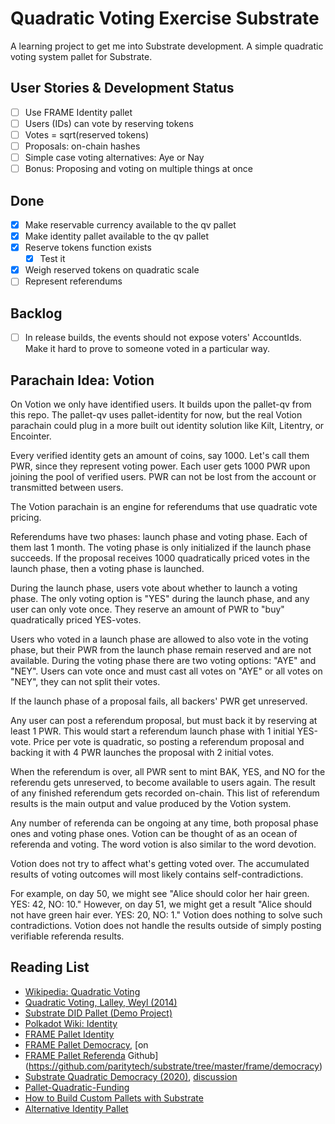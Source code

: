 # Quadratic Voting Exercise Substrate
A learning project to get me into Substrate development. A simple quadratic voting system pallet for Substrate.

## User Stories & Development Status

 - [ ] Use FRAME Identity pallet
 - [ ] Users (IDs) can vote by reserving tokens
 - [ ] Votes = sqrt(reserved tokens)
 - [ ] Proposals: on-chain hashes
 - [ ] Simple case voting alternatives: Aye or Nay
 - [ ] Bonus: Proposing and voting on multiple things at once

## Done
 - [x] Make reservable currency available to the qv pallet
 - [x] Make identity pallet available to the qv pallet
 - [x] Reserve tokens function exists
   - [x] Test it
 - [x] Weigh reserved tokens on quadratic scale
 - [ ] Represent referendums

## Backlog
 - [ ] In release builds, the events should not expose voters' AccountIds. Make it hard to prove to someone voted in a particular way.

## Parachain Idea: Votion
On Votion we only have identified users.
It builds upon the pallet-qv from this repo.
The pallet-qv uses pallet-identity for now, but the real Votion parachain could plug in a more built out identity solution like Kilt, Litentry, or Encointer.

Every verified identity gets an amount of coins, say 1000.
Let's call them PWR, since they represent voting power.
Each user gets 1000 PWR upon joining the pool of verified users.
PWR can not be lost from the account or transmitted between users.

The Votion parachain is an engine for referendums that use quadratic vote pricing.

Referendums have two phases: launch phase and voting phase.
Each of them last 1 month.
The voting phase is only initialized if the launch phase succeeds.
If the proposal receives 1000 quadratically priced votes in the launch phase, then a voting phase is launched.

During the launch phase, users vote about whether to launch a voting phase.
The only voting option is "YES" during the launch phase, and any user can only vote once.
They reserve an amount of PWR to "buy" quadratically priced YES-votes.

Users who voted in a launch phase are allowed to also vote in the voting phase, but their PWR from the launch phase remain reserved and are not available.
During the voting phase there are two voting options: "AYE" and "NEY".
Users can vote once and must cast all votes on "AYE" or all votes on "NEY", they can not split their votes.

If the launch phase of a proposal fails, all backers' PWR get unreserved.

Any user can post a referendum proposal, but must back it by reserving at least 1 PWR.
This would start a referendum launch phase with 1 initial YES-vote.
Price per vote is quadratic, so posting a referendum proposal and backing it with 4 PWR
launches the proposal with 2 initial votes.

When the referendum is over, all PWR sent to mint BAK, YES, and NO for the referendu gets unreserved, to become available to users again.
The result of any finished referendum gets recorded on-chain.
This list of referendum results is the main output and value produced by the Votion system.

Any number of referenda can be ongoing at any time, both proposal phase ones and voting phase ones.
Votion can be thought of as an ocean of referenda and voting.
The word votion is also similar to the word devotion.

Votion does not try to affect what's getting voted over.
The accumulated results of voting outcomes will most likely contains self-contradictions.

For example, on day 50, we might see "Alice should color her hair green. YES: 42, NO: 10."
However, on day 51, we might get a result "Alice should not have green hair ever. YES: 20, NO: 1."
Votion does nothing to solve such contradictions.
Votion does not handle the results outside of simply posting verifiable referenda results.


## Reading List

 - [Wikipedia: Quadratic Voting](https://en.wikipedia.org/wiki/Quadratic_voting)
 - [Quadratic Voting, Lalley, Weyl (2014)](https://www.aeaweb.org/conference/2015/retrieve.php?pdfid=3009&tk=BHDG8H2E)
 - [Substrate DID Pallet (Demo Project)](https://github.com/substrate-developer-hub/pallet-did)
 - [Polkadot Wiki: Identity](https://wiki.polkadot.network/docs/learn-identity)
 - [FRAME Pallet Identity](https://paritytech.github.io/substrate/master/pallet_identity/index.html)
 - [FRAME Pallet Democracy](https://paritytech.github.io/substrate/master/pallet_democracy/index.html), [on
 - [FRAME Pallet Referenda](https://paritytech.github.io/substrate/master/pallet_referenda/index.html)
   Github](https://github.com/paritytech/substrate/tree/master/frame/democracy)
 - [Substrate Quadratic Democracy (2020)](https://github.com/MVPWorkshop/substrate-quadratic-democracy),
   [discussion](https://github.com/substrate-developer-hub/hacktoberfest/issues/22)
 - [Pallet-Quadratic-Funding](https://github.com/jakehemmerle/uc-zk-voting)
 - [How to Build Custom Pallets with Substrate](https://learn.figment.io/tutorials/how-to-build-custom-pallets-with-substrate)
 - [Alternative Identity Pallet](https://github.com/sunshine-protocol/sunshine-keybase)
